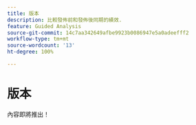 ```yaml
---
title: 版本
description: 比較發佈前和發佈後同期的績效.
feature: Guided Analysis
source-git-commit: 14c7aa342649afbe9923b0086947e5a0adeefff2
workflow-type: tm+mt
source-wordcount: '13'
ht-degree: 100%

---
```


# 版本

內容即將推出！
